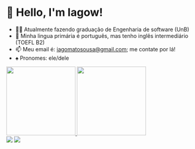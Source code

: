 # 👋 Hello, I'm Iagow!

- 👨‍💻 Atualmente fazendo graduação de Engenharia de software (UnB)
- 🎤 Minha lingua primária é português, mas tenho inglês intermediário (TOEFL B2)
- 📫 Meu email é: iagomatosousa@gmail.com; me contate por lá!
- ♠ Pronomes: ele/dele

 <div>
  <a href="https://github.com/iagoscm">
  <img height="180em" src="https://github-readme-stats.vercel.app/api?username=iagoscm&show_icons=true&theme=tokyonight&include_all_commits=true&count_private=true"/>
  <img height="180em" src="https://github-readme-stats.vercel.app/api/top-langs/?username=iagoscm&layout=compact&langs_count=7&theme=tokyonight"/>
</div>
  
  <div> 
  <a href="https://www.instagram.com/iagow/?hl=pt-br" target="_blank"><img src="https://img.shields.io/badge/-Instagram-%23E4405F?style=for-the-badge&logo=instagram&logoColor=white" target="_blank"></a>
  <a href="https://www.linkedin.com/in/iagow/" target="_blank"><img src="https://img.shields.io/badge/-LinkedIn-%230077B5?style=for-the-badge&logo=linkedin&logoColor=white" target="_blank"></a>
</div>
